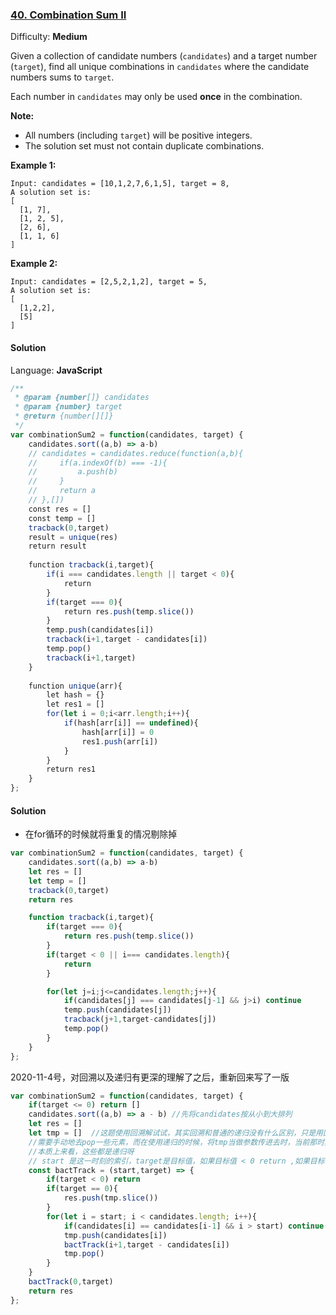 ### [40\. Combination Sum II](https://leetcode.com/problems/combination-sum-ii/)

Difficulty: **Medium**


Given a collection of candidate numbers (`candidates`) and a target number (`target`), find all unique combinations in `candidates` where the candidate numbers sums to `target`.

Each number in `candidates` may only be used **once** in the combination.

**Note:**

*   All numbers (including `target`) will be positive integers.
*   The solution set must not contain duplicate combinations.

**Example 1:**

```
Input: candidates = [10,1,2,7,6,1,5], target = 8,
A solution set is:
[
  [1, 7],
  [1, 2, 5],
  [2, 6],
  [1, 1, 6]
]
```

**Example 2:**

```
Input: candidates = [2,5,2,1,2], target = 5,
A solution set is:
[
  [1,2,2],
  [5]
]
```


#### Solution

Language: **JavaScript**

```javascript
/**
 * @param {number[]} candidates
 * @param {number} target
 * @return {number[][]}
 */
var combinationSum2 = function(candidates, target) {
    candidates.sort((a,b) => a-b)
    // candidates = candidates.reduce(function(a,b){
    //     if(a.indexOf(b) === -1){
    //         a.push(b)
    //     }
    //     return a
    // },[])
    const res = []
    const temp = []
    tracback(0,target)
    result = unique(res)
    return result
    
    function tracback(i,target){
        if(i === candidates.length || target < 0){
            return
        }
        if(target === 0){
            return res.push(temp.slice())
        }
        temp.push(candidates[i])
        tracback(i+1,target - candidates[i])
        temp.pop()
        tracback(i+1,target)
    }
    
    function unique(arr){
        let hash = {}
        let res1 = []
        for(let i = 0;i<arr.length;i++){
            if(hash[arr[i]] == undefined){
                hash[arr[i]] = 0
                res1.push(arr[i])
            }
        }
        return res1
    }
};
```

#### Solution
* 在for循环的时候就将重复的情况剔除掉
```js
var combinationSum2 = function(candidates, target) {
    candidates.sort((a,b) => a-b)
    let res = []
    let temp = []
    tracback(0,target)
    return res

    function tracback(i,target){
        if(target === 0){
            return res.push(temp.slice())
        }
        if(target < 0 || i=== candidates.length){
            return
        }

        for(let j=i;j<=candidates.length;j++){
            if(candidates[j] === candidates[j-1] && j>i) continue
            temp.push(candidates[j])
            tracback(j+1,target-candidates[j])
            temp.pop()
        }
    }
};
```


2020-11-4号，对回溯以及递归有更深的理解了之后，重新回来写了一版
```js
var combinationSum2 = function(candidates, target) {
    if(target <= 0) return []
    candidates.sort((a,b) => a - b) //先将candidates按从小到大排列
    let res = []
    let tmp = []  //这题使用回溯解试试，其实回溯和普通的递归没有什么区别，只是用回溯的时候，
    //需要手动地去pop一些元素，而在使用递归的时候，将tmp当做参数传进去时，当前那时刻的tmp是唯一的，这样就不需要回溯这一步
    //本质上来看，这些都是递归呀
    // start 是这一时刻的索引，target是目标值，如果目标值 < 0 return ,如果目标值 == 0， res.push(tmp.slice())
    const bactTrack = (start,target) => {
        if(target < 0) return
        if(target == 0){
            res.push(tmp.slice())
        }
        for(let i = start; i < candidates.length; i++){
            if(candidates[i] == candidates[i-1] && i > start) continue
            tmp.push(candidates[i])
            bactTrack(i+1,target - candidates[i])
            tmp.pop()
        }
    }
    bactTrack(0,target)
    return res
};
```

